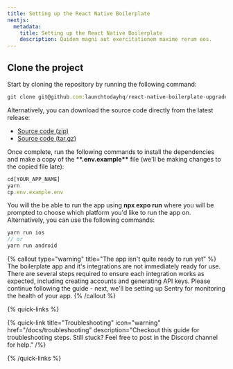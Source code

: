 ```yaml
---
title: Setting up the React Native Boilerplate
nextjs:
  metadata:
    title: Setting up the React Native Boilerplate
    description: Quidem magni aut exercitationem maxime rerum eos.
---
```


## Clone the project

Start by cloning the repository by running the following command:

```js
git clone git@github.com:launchtodayhq/react-native-boilerplate-upgraded.git [YOUR_APP_NAME]
```

Alternatively, you can download the source code directly from the latest release:

- [Source code (zip)](https://github.com/launchtodayhq/react-native-boilerplate-upgraded/archive/refs/tags/2.0.1.zip)
- [Source code (tar.gz)](https://github.com/launchtodayhq/react-native-boilerplate-upgraded/archive/refs/tags/2.0.1.tar.gz)

Once complete, run the following commands to install the dependencies and make a copy of the \***\*.env.example\*\*** file (we'll be making changes to the copied file late):

```js
cd[YOUR_APP_NAME]
yarn
cp.env.example.env
```

You will the be able to run the app using **npx expo run** where you will be prompted to choose which platform you'd like to run the app on. Alternatively, you can use the following commands:

```js
yarn run ios
// or
yarn run android
```

{% callout type="warning" title="The app isn't quite ready to run yet" %}
The boilerplate app and it's integrations are not immediately ready for use. There are several steps
required to ensure each integration works as expected, including creating accounts and generating API keys. Please continue following the guide - next, we'll be setting up Sentry for monitoring the health of your app.
{% /callout %}

{% quick-links %}

{% quick-link title="Troubleshooting" icon="warning" href="/docs/troubleshooting" description="Checkout this guide for troubleshooting steps. Still stuck? Feel free to post in the Discord channel for help." /%}

{% /quick-links %}
